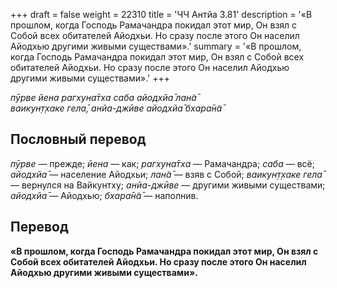 +++
draft = false
weight = 22310
title = 'ЧЧ Антйа 3.81'
description = '«В прошлом, когда Господь Рамачандра покидал этот мир, Он взял с Собой всех обитателей Айодхьи. Но сразу после этого Он населил Айодхью другими живыми существами».'
summary = '«В прошлом, когда Господь Рамачандра покидал этот мир, Он взял с Собой всех обитателей Айодхьи. Но сразу после этого Он населил Айодхью другими живыми существами».'
+++

_пӯрве йена рагхуна̄тха саба айодхйа̄ лан̃а̄  
ваикун̣т̣хаке гела̄, анйа-джӣве айодхйа̄ бхара̄н̃а̄_

## Пословный перевод

_пӯрве_ — прежде; _йена_ — как; _рагхуна̄тха_ — Рамачандра; _саба_ — всё; _айодхйа̄_ — население Айодхьи; _лан̃а̄_ — взяв с Собой; _ваикун̣т̣хаке_ _гела̄_ — вернулся на Вайкунтху; _анйа_\-_джӣве_ — другими живыми существами; _айодхйа̄_ — Айодхью; _бхара̄н̃а̄_ — наполнив.

## Перевод

**«В прошлом, когда Господь Рамачандра покидал этот мир, Он взял с Собой всех обитателей Айодхьи. Но сразу после этого Он населил Айодхью другими живыми существами».**
